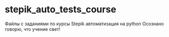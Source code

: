 # stepik_auto_tests_course
Файлы с заданиями по курсы Stepik автоматизация на python 
Осознано говорю, что учение свет!